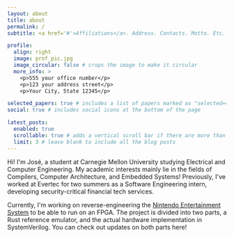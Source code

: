 ```yaml
---
layout: about
title: about
permalink: /
subtitle: <a href='#'>Affiliations</a>. Address. Contacts. Motto. Etc.

profile:
  align: right
  image: prof_pic.jpg
  image_circular: false # crops the image to make it circular
  more_info: >
    <p>555 your office number</p>
    <p>123 your address street</p>
    <p>Your City, State 12345</p>

selected_papers: true # includes a list of papers marked as "selected={true}"
social: true # includes social icons at the bottom of the page

latest_posts:
  enabled: true
  scrollable: true # adds a vertical scroll bar if there are more than 3 new posts items
  limit: 3 # leave blank to include all the blog posts
---
```

Hi! I'm José, a student at Carnegie Mellon University studying Electrical and Computer Engineering. My academic interests mainly lie in the fields of Compilers, Computer Architecture, and Embedded Systems! Previously, I've worked at Evertec for two summers as a Software Engineering intern, developing security-critical financial tech services. 

Currently, I'm working on reverse-engineering the [Nintendo Entertainment System](https://en.wikipedia.org/wiki/Nintendo_Entertainment_System) to be able to run on an FPGA. The project is divided into two parts, a Rust reference emulator, and the actual hardware implementation in SystemVerilog. You can check out updates on both parts here!
